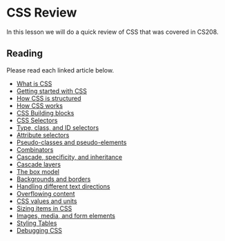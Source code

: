 # CSS Review

In this lesson we will do a quick review of CSS that was covered in CS208.

## Reading

Please read each linked article below.

- [What is CSS](https://developer.mozilla.org/en-US/docs/Learn/CSS/First_steps/What_is_CSS)
- [Getting started with
  CSS](https://developer.mozilla.org/en-US/docs/Learn/CSS/First_steps/Getting_started)
- [How CSS is
  structured](https://developer.mozilla.org/en-US/docs/Learn/CSS/First_steps/How_CSS_is_structured)
- [How CSS works](https://developer.mozilla.org/en-US/docs/Learn/CSS/First_steps/How_CSS_works)
- [CSS Building blocks](https://developer.mozilla.org/en-US/docs/Learn/CSS/Building_blocks)
- [CSS Selectors](https://developer.mozilla.org/en-US/docs/Learn/CSS/Building_blocks/Selectors)
- [Type, class, and ID
  selectors](https://developer.mozilla.org/en-US/docs/Learn/CSS/Building_blocks/Selectors/Type_Class_and_ID_Selectors)
- [Attribute
  selectors](https://developer.mozilla.org/en-US/docs/Learn/CSS/Building_blocks/Selectors/Attribute_selectors)
- [Pseudo-classes and
  pseudo-elements](https://developer.mozilla.org/en-US/docs/Learn/CSS/Building_blocks/Selectors/Pseudo-classes_and_pseudo-elements)
- [Combinators](https://developer.mozilla.org/en-US/docs/Learn/CSS/Building_blocks/Selectors/Combinators)
- [Cascade, specificity, and
  inheritance](https://developer.mozilla.org/en-US/docs/Learn/CSS/Building_blocks/Cascade_and_inheritance)
- [Cascade
  layers](https://developer.mozilla.org/en-US/docs/Learn/CSS/Building_blocks/Cascade_layers)
- [The box model](https://developer.mozilla.org/en-US/docs/Learn/CSS/Building_blocks/The_box_model)
- [Backgrounds and
  borders](https://developer.mozilla.org/en-US/docs/Learn/CSS/Building_blocks/Backgrounds_and_borders)
- [Handling different text
  directions](https://developer.mozilla.org/en-US/docs/Learn/CSS/Building_blocks/Handling_different_text_directions)
- [Overflowing
  content](https://developer.mozilla.org/en-US/docs/Learn/CSS/Building_blocks/Overflowing_content)
- [CSS values and
  units](https://developer.mozilla.org/en-US/docs/Learn/CSS/Building_blocks/Values_and_units)
- [Sizing items in
  CSS](https://developer.mozilla.org/en-US/docs/Learn/CSS/Building_blocks/Sizing_items_in_CSS)
- [Images, media, and form elements](https://developer.mozilla.org/en-US/docs/Learn/CSS/Building_blocks/Images_media_form_elements)
- [Styling Tables](https://developer.mozilla.org/en-US/docs/Learn/CSS/Building_blocks/Styling_tables)
- [Debugging CSS](https://developer.mozilla.org/en-US/docs/Learn/CSS/Building_blocks/Debugging_CSS)
